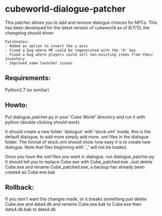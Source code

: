 cubeworld-dialogue-patcher
==========================

This patcher allows you to add and remove dialogue choices for NPCs.
This has been developed for the latest version of cubeworld as of 8/7/13, the changelog should show:
```
Patchnotes:
- Added an option to invert the y-axis
- Fixed a bug where MP could be regenerated with the 'O' key
- Fixed a bug where players could sell non-existing items from their inventory
- Improved some launcher issues
 ```


Requirements:
----------------
Python2.7 (or similiar)
	
Howto:
-----------------
Put dialogue_patcher.py in your 'Cube World' directory and run it with python (double clicking should work)
	
It should create a new folder 'dialogue' with 'stock.xml' inside, this is the default dialogue, to add more simply add more .xml files in the dialogue folder. The format of stock.xml should show how easy it is to create new dialogue. Note that files beginning with '_' will not be loaded.
	
Once you have the xml files you want in dialogue, run dialogue_patcher.py. It should tell you to replace Cube.exe with Cube_patched.exe. Just delete Cube.exe and rename Cube_patched.exe, a backup has already been created as Cube.exe.bak

Rollback:
-------------------
If you don't want the changes made, or it breaks something just delete Cube.exe and data4.db and rename Cube.exe.bak to Cube.exe then data4.db.bak to data4.db
